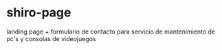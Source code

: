 # shiro-page
landing page + formulario de contacto para servicio de mantenimiento de pc's y consolas de videojuegos
